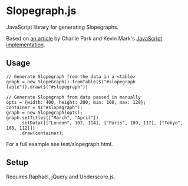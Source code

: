 # Slopegraph.js

JavaScript library for generating Slopegraphs.

Based on [an article](http://charliepark.org/slopegraphs/) by Charlie Park and Kevin Mark's [JavaScript implementation](https://github.com/kevinmarks/slopegraph).

## Usage

    // Generate Slopegraph from the data in a <table>
    graph = new SlopeGraph().fromTable($("#slopegraph table")).draw($("#slopegraph"))

    // Generate Slopegraph from data passed in manually
    opts = {width: 400, height: 200, min: 100, max: 120};
    container = $("#slopegraph");
    graph = new Slopegraph(opts);
    graph.setTitles(["March", "April"])
         .setData([["London", 102, 114], ["Paris", 109, 117], ["Tokyo", 108, 112]])
         .draw(container);

For a full example see test/slopegraph.html.

## Setup

Requires Raphaël, jQuery and Underscore.js.

